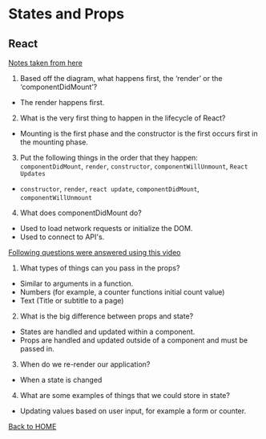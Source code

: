 # States and Props

## React
[Notes taken from here](https://medium.com/@joshuablankenshipnola/react-component-lifecycle-events-cb77e670a093)

1. Based off the diagram, what happens first, the ‘render’ or the ‘componentDidMount’?
  - The render happens first.
2. What is the very first thing to happen in the lifecycle of React?
  - Mounting is the first phase and the constructor is the first occurs first in the mounting phase.
3. Put the following things in the order that they happen: `componentDidMount`, `render`, `constructor`, `componentWillUnmount`, `React Updates`
  - `constructor`, `render`, `react update`, `componentDidMount`, `componentWillUnmount`
4. What does componentDidMount do?
  - Used to load network requests or initialize the DOM.
  - Used to connect to API's.

[Following questions were answered using this video](https://www.youtube.com/watch?v=IYvD9oBCuJI)

1. What types of things can you pass in the props?
  - Similar to arguments in a function.
  - Numbers (for example, a counter functions initial count value)
  - Text (Title or subtitle to a page)
2. What is the big difference between props and state?
  - States are handled and updated within a component.
  - Props are handled and updated outside of a component and must be passed in.
3. When do we re-render our application?
  - When a state is changed
4. What are some examples of things that we could store in state?
  - Updating values based on user input, for example a form or counter.


[Back to HOME](../README.md)